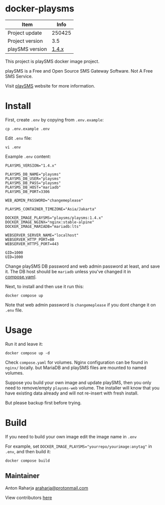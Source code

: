 docker-playsms
==============

Item            | Info
--------------- | ---------------
Project update  | 250425
Project version | 3.5
playSMS version | [1.4.x](https://github.com/playsms/playsms)

This project is playSMS docker image project.

playSMS is a Free and Open Source SMS Gateway Software. Not A Free SMS Service.

Visit [playSMS](https://playsms.org) website for more information.


# Install

First, create `.env` by copying from `.env.example`:
```
cp .env.example .env
```

Edit `.env` file:
```
vi .env
```

Example `.env` content:
```
PLAYSMS_VERSION="1.4.x"

PLAYSMS_DB_NAME="playsms"
PLAYSMS_DB_USER="playsms"
PLAYSMS_DB_PASS="playsms"
PLAYSMS_DB_HOST="mariadb"
PLAYSMS_DB_PORT=3306

WEB_ADMIN_PASSWORD="changemeplease"

PLAYSMS_CONTAINER_TIMEZONE="Asia/Jakarta"

DOCKER_IMAGE_PLAYSMS="playsms/playsms:1.4.x"
DOCKER_IMAGE_NGINX="nginx:stable-alpine"
DOCKER_IMAGE_MARIADB="mariadb:lts"

WEBSERVER_SERVER_NAME="localhost"
WEBSERVER_HTTP_PORT=80
WEBSERVER_HTTPS_PORT=443

GID=1000
UID=1000
```

Change playSMS DB password and web admin password at least, and save it.
The DB host should be `mariadb` unless you've changed it in [compose.yaml](https://github.com/playsms/docker-playsms/blob/master/compose.yaml).

Next, to install and then use it run this:
```
docker compose up
```

Note that web admin password is `changemeplease` if you dont change it on `.env` file.


# Usage

Run it and leave it:
```
docker compose up -d
```

Check `compose.yaml` for volumes. Nginx configuration can be found in `nginx/` locally. but MariaDB and playSMS files are mounted to named volumes.

Suppose you build your own image and update playSMS, then you only need to remove/empty `playsms-web` volume.
The installer will know that you have existing data already and will not re-insert with fresh install.

But please backup first before trying.


# Build

If you need to build your own image edit the image name in `.env`

For example, set `DOCKER_IMAGE_PLAYSMS="yourrepo/yourimage:anytag"` in `.env`, and then build it:
```
docker compose build
```


## Maintainer

Anton Raharja <araharja@protonmail.com>

View contributors [here](https://github.com/playsms/docker-playsms/graphs/contributors)

